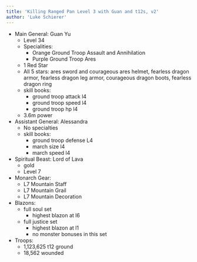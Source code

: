 ```yaml
---
title: 'Killing Ranged Pan Level 3 with Guan and t12s, v2'
author: 'Luke Schierer'
---
```


* Main General: Guan Yu
  * Level 34
  * Specialities:
    * Orange Ground Troop Assault and Annihilation
    * Purple Ground Troop Ares
  * 1 Red Star
  * All 5 stars: ares sword and courageous ares helmet, fearless dragon armor, fearless dragon leg armor, courageous dragon boots, fearless dragon ring
  * skill books:
    * ground troop attack l4
    * ground troop speed l4
    * ground troop hp l4
  * 3.6m power
* Assistant General: Alessandra
  * No specialties
  * skill books:
    * ground troop defense L4
    * march size l4
    * march speed l4
* Spiritual Beast: Lord of Lava
  * gold
  * Level 7
* Monarch Gear:
  * L7 Mountain Staff
  * L7 Mountain Grail
  * L7 Mountain Decoration
* Blazons:
  * full soul set
    * highest blazon at l6
  * full justice set
    * highest blazon at l1
    * no monster bonuses in this set
* Troops:
  * 1,123,625 t12 ground
  * 18,562 wounded

